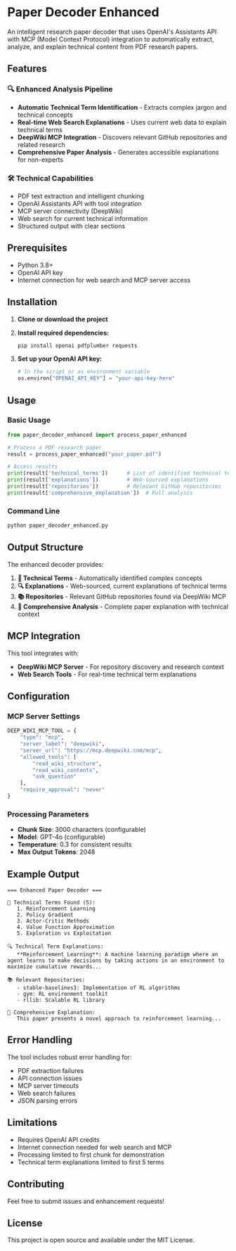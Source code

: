 # Paper Decoder Enhanced

An intelligent research paper decoder that uses OpenAI's Assistants API with MCP (Model Context Protocol) integration to automatically extract, analyze, and explain technical content from PDF research papers.

## Features

### 🔍 **Enhanced Analysis Pipeline**
- **Automatic Technical Term Identification** - Extracts complex jargon and technical concepts
- **Real-time Web Search Explanations** - Uses current web data to explain technical terms
- **DeepWiki MCP Integration** - Discovers relevant GitHub repositories and related research
- **Comprehensive Paper Analysis** - Generates accessible explanations for non-experts

### 🛠 **Technical Capabilities**
- PDF text extraction and intelligent chunking
- OpenAI Assistants API with tool integration
- MCP server connectivity (DeepWiki)
- Web search for current technical information
- Structured output with clear sections

## Prerequisites

- Python 3.8+
- OpenAI API key
- Internet connection for web search and MCP server access

## Installation

1. **Clone or download the project**
2. **Install required dependencies:**
   ```bash
   pip install openai pdfplumber requests
   ```

3. **Set up your OpenAI API key:**
   ```python
   # In the script or as environment variable
   os.environ["OPENAI_API_KEY"] = "your-api-key-here"
   ```

## Usage

### Basic Usage
```python
from paper_decoder_enhanced import process_paper_enhanced

# Process a PDF research paper
result = process_paper_enhanced("your_paper.pdf")

# Access results
print(result['technical_terms'])      # List of identified technical terms
print(result['explanations'])         # Web-sourced explanations
print(result['repositories'])         # Relevant GitHub repositories
print(result['comprehensive_explanation'])  # Full analysis
```

### Command Line
```bash
python paper_decoder_enhanced.py
```

## Output Structure

The enhanced decoder provides:

1. **📄 Technical Terms** - Automatically identified complex concepts
2. **🔍 Explanations** - Web-sourced, current explanations of technical terms
3. **📚 Repositories** - Relevant GitHub repositories found via DeepWiki MCP
4. **📖 Comprehensive Analysis** - Complete paper explanation with technical context

## MCP Integration

This tool integrates with:
- **DeepWiki MCP Server** - For repository discovery and research context
- **Web Search Tools** - For real-time technical term explanations

## Configuration

### MCP Server Settings
```python
DEEP_WIKI_MCP_TOOL = {
    "type": "mcp",
    "server_label": "deepwiki",
    "server_url": "https://mcp.deepwiki.com/mcp",
    "allowed_tools": [
        "read_wiki_structure",
        "read_wiki_contents", 
        "ask_question"
    ],
    "require_approval": "never"
}
```

### Processing Parameters
- **Chunk Size**: 3000 characters (configurable)
- **Model**: GPT-4o (configurable)
- **Temperature**: 0.3 for consistent results
- **Max Output Tokens**: 2048

## Example Output

```
=== Enhanced Paper Decoder ===

📄 Technical Terms Found (5):
   1. Reinforcement Learning
   2. Policy Gradient
   3. Actor-Critic Methods
   4. Value Function Approximation
   5. Exploration vs Exploitation

🔍 Technical Term Explanations:
   **Reinforcement Learning**: A machine learning paradigm where an agent learns to make decisions by taking actions in an environment to maximize cumulative rewards...

📚 Relevant Repositories:
   - stable-baselines3: Implementation of RL algorithms
   - gym: RL environment toolkit
   - rllib: Scalable RL library

📖 Comprehensive Explanation:
   This paper presents a novel approach to reinforcement learning...
```

## Error Handling

The tool includes robust error handling for:
- PDF extraction failures
- API connection issues
- MCP server timeouts
- Web search failures
- JSON parsing errors

## Limitations

- Requires OpenAI API credits
- Internet connection needed for web search and MCP
- Processing limited to first chunk for demonstration
- Technical term explanations limited to first 5 terms

## Contributing

Feel free to submit issues and enhancement requests!

## License

This project is open source and available under the MIT License. 
